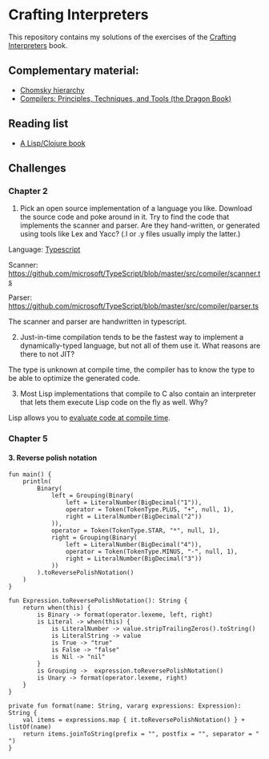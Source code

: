 # Crafting Interpreters
This repository contains my solutions of the exercises of the [Crafting Interpreters](https://craftinginterpreters.com/) book.

## Complementary material:
* [Chomsky hierarchy](https://en.wikipedia.org/wiki/Chomsky_hierarchy)
* [Compilers: Principles, Techniques, and Tools (the Dragon Book)](https://www.amazon.com/Compilers-Principles-Techniques-Tools-2nd/dp/0321486811)

## Reading list
* [A Lisp/Clojure book](https://en.wikipedia.org/wiki/Clojure)


## Challenges
### Chapter 2

1. Pick an open source implementation of a language you like. Download the source code and poke around in it. Try to find the code that implements the scanner and parser. Are they hand-written, or generated using tools like Lex and Yacc? (.l or .y files usually imply the latter.)


Language: [Typescript](https://github.com/microsoft/TypeScript/tree/master/src/compiler)

Scanner: https://github.com/microsoft/TypeScript/blob/master/src/compiler/scanner.ts

Parser: https://github.com/microsoft/TypeScript/blob/master/src/compiler/parser.ts

The scanner and parser are handwritten in typescript.

2. Just-in-time compilation tends to be the fastest way to implement a dynamically-typed language, but not all of them use it. What reasons are there to not JIT?

The type is unknown at compile time, the compiler has to know the type to be able to optimize the generated code.

3. Most Lisp implementations that compile to C also contain an interpreter that lets them execute Lisp code on the fly as well. Why?

Lisp allows you to [evaluate code at compile time](https://www.gnu.org/software/emacs/manual/html_node/elisp/Eval-During-Compile.html). 

### Chapter 5
#### 3. Reverse polish notation
```
fun main() {
    println(
        Binary(
            left = Grouping(Binary(
                left = LiteralNumber(BigDecimal("1")),
                operator = Token(TokenType.PLUS, "+", null, 1),
                right = LiteralNumber(BigDecimal("2"))
            )),
            operator = Token(TokenType.STAR, "*", null, 1),
            right = Grouping(Binary(
                left = LiteralNumber(BigDecimal("4")),
                operator = Token(TokenType.MINUS, "-", null, 1),
                right = LiteralNumber(BigDecimal("3"))
            ))
        ).toReversePolishNotation()
    )
}

fun Expression.toReversePolishNotation(): String {
    return when(this) {
        is Binary -> format(operator.lexeme, left, right)
        is Literal -> when(this) {
            is LiteralNumber -> value.stripTrailingZeros().toString()
            is LiteralString -> value
            is True -> "true"
            is False -> "false"
            is Nil -> "nil"
        }
        is Grouping ->  expression.toReversePolishNotation()
        is Unary -> format(operator.lexeme, right)
    }
}

private fun format(name: String, vararg expressions: Expression): String {
    val items = expressions.map { it.toReversePolishNotation() } + listOf(name)
    return items.joinToString(prefix = "", postfix = "", separator = " ")
}
```

